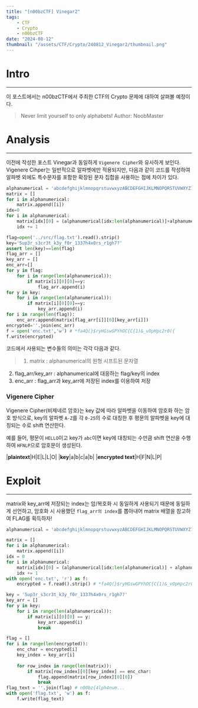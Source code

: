 ```yaml
---
title: "[n00bzCTF] Vinegar2"
tags:
    - CTF
    - Crypto
    - n00bzCTF
date: "2024-08-12"
thumbnail: "/assets/CTF/Crypto/240812_Vinegar2/thumbnail.png"
---
```


# Intro
---
이 포스트에서는 n00bzCTF에서 주최한 CTF의 Crypto 문제에 대하여 살펴볼 예정이다.
> Never limit yourself to only alphabets! Author: NoobMaster

# Analysis
---
이전에 작성한 포스트 Vinegar과 동일하게 `Vigenere Cipher`와 유사하게 보인다. Vigenere Cihper는 일반적으로 알파벳에만 적용되지만, 다음과 같이 코드를 작성하여 알파벳 외에도 특수문자를 포함한 확장된 문자 집합을 사용하는 점에 차이가 있다.

```Python
alphanumerical = 'abcdefghijklmnopqrstuvwxyzABCDEFGHIJKLMNOPQRSTUVWXYZ1234567890!@#$%^&*(){}_?'
matrix = []
for i in alphanumerical:
	matrix.append([i])
idx=0
for i in alphanumerical:
	matrix[idx][0] = (alphanumerical[idx:len(alphanumerical)]+alphanumerical[0:idx])
	idx += 1

flag=open('../src/flag.txt').read().strip()
key='5up3r_s3cr3t_k3y_f0r_1337h4x0rs_r1gh7?'
assert len(key)==len(flag)
flag_arr = []
key_arr = []
enc_arr=[]
for y in flag:
	for i in range(len(alphanumerical)):
		if matrix[i][0][0]==y:
			flag_arr.append(i)
for y in key:
	for i in range(len(alphanumerical)):
		if matrix[i][0][0]==y:
			key_arr.append(i) 
for i in range(len(flag)):
	enc_arr.append(matrix[flag_arr[i]][0][key_arr[i]])
encrypted=''.join(enc_arr)
f = open('enc.txt','w') # *fa4Q(}$ryHGswGPYhOC{C{1)&_vOpHpc2r0({
f.write(encrypted)
```

코드에서 사용되는 변수들의 의미는 각각 다음과 같다.
>1) matrix : alphanumerical의 원형 시프트된 문자열
2) flag_arr/key_arr : alphanumerical에 대응하는 flag/key의 index
3) enc_arr : flag_arr과 key_arr에 저장된 index를 이용하여 저장

### Vigenere Cipher
Vigenere Cipher(비제네르 암호)는 key 값에 따라 알파벳을 이동하여 암호화 하는 암호 방식으로, key의 알파벳 `A-Z`를 각 `0-25`의 수로 대칭한 후 평문의 알파벳을 key에 대칭되는 수로 shift 연산한다.

예를 들어, 평문이 `HELLO`이고 key가 `abc`이면 key에 대칭되는 수만큼 shift 연산을 수행하여 `HFNLP`으로 암호문이 생성된다.

|**plaintext**|H|E|L|L|O|
|**key**|a|b|c|a|b|
|**encrypted text**|H|F|N|L|P|

# Exploit
---
matrix와 key_arr에 저장되는 index는 암/복호화 시 동일하게 사용되기 때문에 동일하게 선언하고, 암호화 시 사용했던 `flag_arr의 index`를 뽑아내어 matrix 배열을 참고하여 FLAG를 획득하자!  

```Python
alphanumerical = 'abcdefghijklmnopqrstuvwxyzABCDEFGHIJKLMNOPQRSTUVWXYZ1234567890!@#$%^&*(){}_?'

matrix = []
for i in alphanumerical:
    matrix.append([i])
idx = 0
for i in alphanumerical:
    matrix[idx][0] = (alphanumerical[idx:len(alphanumerical)] + alphanumerical[0:idx])
    idx += 1
with open('enc.txt', 'r') as f:
    encrypted = f.read().strip() # *fa4Q(}$ryHGswGPYhOC{C{1)&_vOpHpc2r0({

key = '5up3r_s3cr3t_k3y_f0r_1337h4x0rs_r1gh7?'
key_arr = []
for y in key:
    for i in range(len(alphanumerical)):
        if matrix[i][0][0] == y:
            key_arr.append(i)
            break

flag = []
for i in range(len(encrypted)):
    enc_char = encrypted[i]
    key_index = key_arr[i]
    
    for row_index in range(len(matrix)):
        if matrix[row_index][0][key_index] == enc_char:
            flag.append(matrix[row_index][0][0])
            break
flag_text = ''.join(flag) # n00bz{4lph4num...
with open('flag.txt', 'w') as f:
    f.write(flag_text)
```